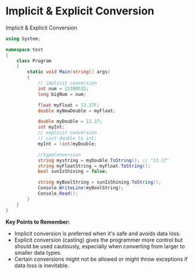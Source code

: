 # Implicit & Explicit Conversion

Implicit & Explicit Conversion

```csharp
using System;

namespace test
{
    class Program
    {
        static void Main(string[] args)
        {
            // implicit conversion
            int num = 12390532;
            long bigNum = num;

            float myFloat = 13.37F;
            double myNewDouble = myFloat;

            double myDouble = 13.37;
            int myInt;
            // explicit conversion
            // cast double to int;
            myInt = (int)myDouble;

            //typeConversion
            string mystring = myDouble.ToString(); // "13.37"
            string myFloatString = myFloat.ToString();
            bool sunIsShining = false;

            string myBoolString = sunIsShining.ToString();
            Console.WriteLine(myBoolString);
            Console.Read();
        }
    }
}
```

**Key Points to Remember:**

- Implicit conversion is preferred when it's safe and avoids data loss.
- Explicit conversion (casting) gives the programmer more control but should be used cautiously, especially when converting from larger to smaller data types.
- Certain conversions might not be allowed or might throw exceptions if data loss is inevitable.